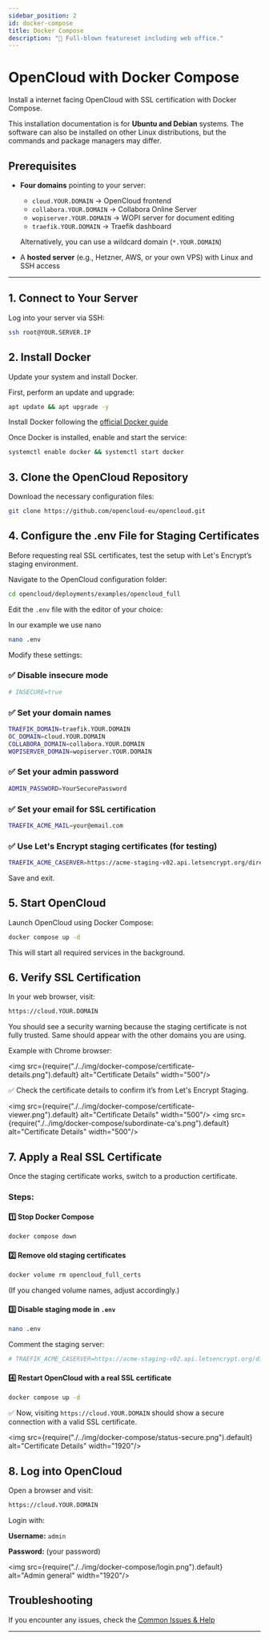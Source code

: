```yaml
---
sidebar_position: 2
id: docker-compose
title: Docker Compose
description: "🌟 Full-blown featureset including web office."
---
```


# OpenCloud with Docker Compose

Install a internet facing OpenCloud with SSL certification with Docker Compose.

This installation documentation is for **Ubuntu and Debian** systems. The software can also be installed on other Linux distributions, but the commands and package managers may differ.

## **Prerequisites**

- **Four domains** pointing to your server:
  - `cloud.YOUR.DOMAIN` → OpenCloud frontend
  - `collabora.YOUR.DOMAIN` → Collabora Online Server
  - `wopiserver.YOUR.DOMAIN` → WOPI server for document editing
  - `traefik.YOUR.DOMAIN` → Traefik dashboard

  Alternatively, you can use a wildcard domain (`*.YOUR.DOMAIN`)
- A **hosted server** (e.g., Hetzner, AWS, or your own VPS) with Linux and SSH access

---

## 1. Connect to Your Server
Log into your server via SSH:

```bash
ssh root@YOUR.SERVER.IP
```

## 2. Install Docker
Update your system and install Docker.


First, perform an update and upgrade:

```bash
apt update && apt upgrade -y
```
Install Docker following the [official Docker guide](https://docs.docker.com/engine/install/ubuntu/#install-using-the-repository)

Once Docker is installed, enable and start the service:

```bash
systemctl enable docker && systemctl start docker
```

## 3. Clone the OpenCloud Repository
Download the necessary configuration files:

```bash
git clone https://github.com/opencloud-eu/opencloud.git
```

## 4. Configure the .env File for Staging Certificates
Before requesting real SSL certificates, test the setup with Let's Encrypt’s staging environment.

Navigate to the OpenCloud configuration folder:

```bash
cd opencloud/deployments/examples/opencloud_full
```

Edit the `.env` file with the editor of your choice:

In our example we use nano

```bash
nano .env
```

Modify these settings:

### ✅ Disable insecure mode
```bash
# INSECURE=true
```

### ✅ Set your domain names
```bash
TRAEFIK_DOMAIN=traefik.YOUR.DOMAIN
OC_DOMAIN=cloud.YOUR.DOMAIN
COLLABORA_DOMAIN=collabora.YOUR.DOMAIN
WOPISERVER_DOMAIN=wopiserver.YOUR.DOMAIN
```

### ✅ Set your admin password
```bash
ADMIN_PASSWORD=YourSecurePassword
```

### ✅ Set your email for SSL certification
```bash
TRAEFIK_ACME_MAIL=your@email.com
```

### ✅ Use Let's Encrypt staging certificates (for testing)
```bash
TRAEFIK_ACME_CASERVER=https://acme-staging-v02.api.letsencrypt.org/directory
```

Save and exit.

## 5. Start OpenCloud
Launch OpenCloud using Docker Compose:

```bash
docker compose up -d
```

This will start all required services in the background.

## 6. Verify SSL Certification

In your web browser, visit:

```bash
https://cloud.YOUR.DOMAIN
```

You should see a security warning because the staging certificate is not fully trusted.
Same should appear with the other domains you are using.

Example with Chrome browser:

<img src={require("./../img/docker-compose/certificate-details.png").default} alt="Certificate Details" width="500"/>


✅ Check the certificate details to confirm it’s from Let's Encrypt Staging. 

<img src={require("./../img/docker-compose/certificate-viewer.png").default} alt="Certificate Details" width="500"/>
<img src={require("./../img/docker-compose/subordinate-ca's.png").default} alt="Certificate Details" width="500"/>

## 7. Apply a Real SSL Certificate
Once the staging certificate works, switch to a production certificate.

### Steps:
#### 1️⃣ Stop Docker Compose
```bash
docker compose down
```

#### 2️⃣ Remove old staging certificates
```bash
docker volume rm opencloud_full_certs
```

(If you changed volume names, adjust accordingly.)

#### 3️⃣ Disable staging mode in `.env`
```bash
nano .env
```

Comment the staging server:
```bash
# TRAEFIK_ACME_CASERVER=https://acme-staging-v02.api.letsencrypt.org/directory
```

#### 4️⃣ Restart OpenCloud with a real SSL certificate
```bash
docker compose up -d
```

✅ Now, visiting `https://cloud.YOUR.DOMAIN` should show a secure connection with a valid SSL certificate.

<img src={require("./../img/docker-compose/status-secure.png").default} alt="Certificate Details" width="1920"/>

## 8. Log into OpenCloud
Open a browser and visit:

```bash
https://cloud.YOUR.DOMAIN
```

Login with:

**Username:** `admin`

**Password:** (your password)

<img src={require("./../img/docker-compose/login.png").default} alt="Admin general" width="1920"/>

## Troubleshooting
If you encounter any issues, check the [Common Issues & Help](./../../50-resources/30-common-issues.md)

---

